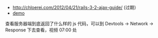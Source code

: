 - <http://chloerei.com/2012/04/21/rails-3-2-ajax-guide/> (过期）
- [demo](https://github.com/happycasts/episode-66-demo)

查看服务器端到底返回了什么样的 js 代码，可以到 Devtools -> Network -> Response 下去查看，视频 07:00 处